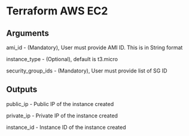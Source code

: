# Terraform AWS EC2

## Arguments
ami_id - (Mandatory), User must provide AMI ID. This is in String format

instance_type - (Optional), default is t3.micro

security_group_ids - (Mandatory), User must provide list of SG ID

## Outputs
public_ip - Public IP of the instance created

private_ip - Private IP of the instance created

instance_id - Instance ID of the instance created